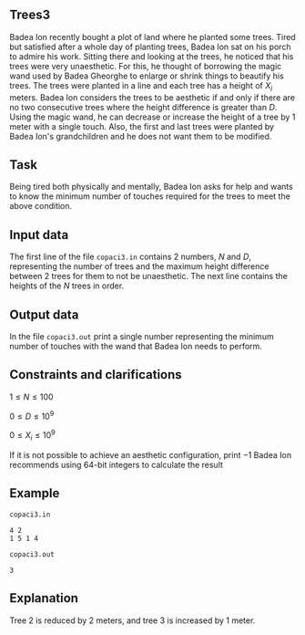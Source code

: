 ## Trees3

Badea Ion recently bought a plot of land where he planted some trees. Tired but satisfied after a whole day of planting trees, Badea Ion sat on his porch to admire his work. Sitting there and looking at the trees, he noticed that his trees were very unaesthetic. For this, he thought of borrowing the magic wand used by Badea Gheorghe to enlarge or shrink things to beautify his trees. The trees were planted in a line and each tree has a height of $X_i$ meters. Badea Ion considers the trees to be aesthetic if and only if there are no two consecutive trees where the height difference is greater than $D$. Using the magic wand, he can decrease or increase the height of a tree by 1 meter with a single touch. Also, the first and last trees were planted by Badea Ion's grandchildren and he does not want them to be modified.

## Task

Being tired both physically and mentally, Badea Ion asks for help and wants to know the minimum number of touches required for the trees to meet the above condition.

## Input data

The first line of the file `copaci3.in` contains 2 numbers, $N$ and $D$, representing the number of trees and the maximum height difference between 2 trees for them to not be unaesthetic.
The next line contains the heights of the $N$ trees in order.

## Output data

In the file `copaci3.out` print a single number representing the minimum number of touches with the wand that Badea Ion needs to perform.

## Constraints and clarifications

$1 \leq N \leq 100$

$0 \leq D \leq 10^9$

$0 \leq X_i \leq 10^9$

If it is not possible to achieve an aesthetic configuration, print $-1$ 
Badea Ion recommends using 64-bit integers to calculate the result

## Example

`copaci3.in`
```
4 2 
1 5 1 4
```

`copaci3.out`
```
3
```

## Explanation

Tree 2 is reduced by 2 meters, and tree 3 is increased by 1 meter.